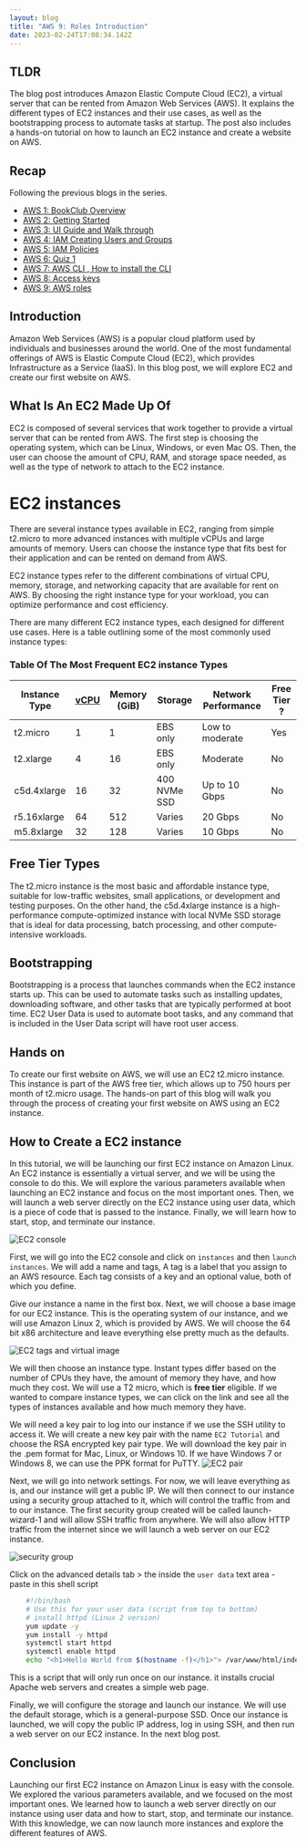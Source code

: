 ```yaml
---
layout: blog
title: "AWS 9: Roles Introduction"
date: 2023-02-24T17:08:34.142Z
---
```


## TLDR

The blog post introduces Amazon Elastic Compute Cloud (EC2), a virtual server that can be rented from Amazon Web Services (AWS). It explains the different types of EC2 instances and their use cases, as well as the bootstrapping process to automate tasks at startup. The post also includes a hands-on tutorial on how to launch an EC2 instance and create a website on AWS.

## Recap

Following the previous blogs in the series.

- [AWS 1: BookClub Overview](https://magicishaqblog.netlify.app/aws/)
- [AWS 2: Getting Started](https://magicishaqblog.netlify.app/2023-01-23-aws-2-getting-started/)
- [AWS 3: UI Guide and Walk through](https://magicishaqblog.netlify.app/2023-01-27-aws-3-UI-guide-and-walkthrough)
- [AWS 4: IAM Creating Users and Groups](https://magicishaqblog.netlify.app/2023-01-28-aws-4-IAM)
- [AWS 5: IAM Policies](https://magicishaqblog.netlify.app/2023-02-03-aws-5-IAM-polices)
- [AWS 6: Quiz 1 ](https://magicishaqblog.netlify.app/aws-quiz-one)
- [AWS 7: AWS CLI , How to install the CLI](https://magicishaqblog.netlify.app/2023-10-03-aws-7-cli)
- [AWS 8: Access keys](https://magicishaqblog.netlify.app/2023-10-03-aws-8-access-keys)
- [AWS 9: AWS roles](https://magicishaqblog.netlify.app/2023-02-17-aws-9-roles)


## Introduction 

Amazon Web Services (AWS) is a popular cloud platform used by individuals and businesses around the world. One of the most fundamental offerings of AWS is Elastic Compute Cloud (EC2), which provides Infrastructure as a Service (IaaS). In this blog post, we will explore EC2 and create our first website on AWS.

## What Is An EC2 Made Up Of
EC2 is composed of several services that work together to provide a virtual server that can be rented from AWS. The first step is choosing the operating system, which can be Linux, Windows, or even Mac OS. Then, the user can choose the amount of CPU, RAM, and storage space needed, as well as the type of network to attach to the EC2 instance.

# EC2 instances
There are several instance types available in EC2, ranging from simple t2.micro to more advanced instances with multiple vCPUs and large amounts of memory. Users can choose the instance type that fits best for their application and can be rented on demand from AWS.

EC2 instance types refer to the different combinations of virtual CPU, memory, storage, and networking capacity that are available for rent on AWS. By choosing the right instance type for your workload, you can optimize performance and cost efficiency.

There are many different EC2 instance types, each designed for different use cases. Here is a table outlining some of the most commonly used instance types:

### Table Of The Most Frequent EC2 instance Types

| Instance Type | [vCPU](https://docs.aws.amazon.com/AWSEC2/latest/UserGuide/instance-optimize-cpu.html)  | Memory (GiB) | Storage      | Network Performance | Free Tier ? |
| ------------- | ------ | ------ | ------------ | ------------------- | ----------- | 
| t2.micro      | 1      | 1    | EBS only     | Low to moderate     | Yes         |
| t2.xlarge     | 4      | 16   | EBS only     | Moderate            | No          |
| c5d.4xlarge   | 16     | 32   | 400 NVMe SSD | Up to 10 Gbps       | No          |
| r5.16xlarge   | 64 | 512 | Varies       | 20 Gbps            | No          |
| m5.8xlarge    | 32 | 128 | Varies       | 10 Gbps             | No          |     

## Free Tier Types
The t2.micro instance is the most basic and affordable instance type, suitable for low-traffic websites, small applications, or development and testing purposes. On the other hand, the c5d.4xlarge instance is a high-performance compute-optimized instance with local NVMe SSD storage that is ideal for data processing, batch processing, and other compute-intensive workloads.

## Bootstrapping
Bootstrapping is a process that launches commands when the EC2 instance starts up. This can be used to automate tasks such as installing updates, downloading software, and other tasks that are typically performed at boot time. EC2 User Data is used to automate boot tasks, and any command that is included in the User Data script will have root user access.


## Hands on

To create our first website on AWS, we will use an EC2 t2.micro instance. This instance is part of the AWS free tier, which allows up to 750 hours per month of t2.micro usage. The hands-on part of this blog will walk you through the process of creating your first website on AWS using an EC2 instance.

## How to Create a EC2 instance

In this tutorial, we will be launching our first EC2 instance on Amazon Linux. An EC2 instance is essentially a virtual server, and we will be using the console to do this. We will explore the various parameters available when launching an EC2 instance and focus on the most important ones. Then, we will launch a web server directly on the EC2 instance using user data, which is a piece of code that is passed to the instance. Finally, we will learn how to start, stop, and terminate our instance.

![EC2 console](/blog/src/images/ec2-1.png)

First, we will go into the EC2 console and click on `instances` and then `launch instances`. We will add a name and tags, A tag is a label that you assign to an AWS resource. Each tag consists of a key and an optional value, both of which you define. 

Give our instance a name in the first box. 
 Next, we will choose a base image for our EC2 instance. This is the operating system of our instance, and we will use Amazon Linux 2, which is provided by AWS. We will choose the 64 bit x86 architecture and leave everything else pretty much as the defaults.

 ![EC2 tags and virtual image](/blog/src/images/ec2-2.png)


We will then choose an instance type. Instant types differ based on the number of CPUs they have, the amount of memory they have, and how much they cost. We will use a T2 micro, which is **free tier** eligible. If we wanted to compare instance types, we can click on the link and see all the types of instances available and how much memory they have.


We will need a key pair to log into our instance if we use the SSH utility to access it. We will create a new key pair with the name `EC2 Tutorial` and choose the RSA encrypted key pair type. We will download the key pair in the .pem format for Mac, Linux, or Windows 10. If we have Windows 7 or Windows 8, we can use the PPK format for PuTTY.
![EC2 pair](/blog/src/images/ec2-4.png)

Next, we will go into network settings. For now, we will leave everything as is, and our instance will get a public IP. We will then connect to our instance using a security group attached to it, which will control the traffic from and to our instance. The first security group created will be called launch-wizard-1 and will allow SSH traffic from anywhere. We will also allow HTTP traffic from the internet since we will launch a web server on our EC2 instance.

![security group](/blog/src/images/ec2-3.png)



Click on the advanced details tab > the inside the `user data` text area - paste in this shell script

```bash
    #!/bin/bash
    # Use this for your user data (script from top to bottom)
    # install httpd (Linux 2 version)
    yum update -y
    yum install -y httpd
    systemctl start httpd
    systemctl enable httpd
    echo "<h1>Hello World from $(hostname -f)</h1>"> /var/www/html/index.html
```
This is a script that will only run once on our instance. it installs crucial Apache web servers and creates a simple web page.

Finally, we will configure the storage and launch our instance. We will use the default storage, which is a general-purpose SSD. Once our instance is launched, we will copy the public IP address, log in using SSH, and then run a web server on our EC2 instance. In the next blog post.

## Conclusion
Launching our first EC2 instance on Amazon Linux is easy with the console. We explored the various parameters available, and we focused on the most important ones. We learned how to launch a web server directly on our instance using user data and how to start, stop, and terminate our instance. With this knowledge, we can now launch more instances and explore the different features of AWS.
